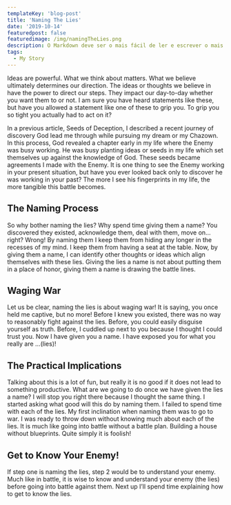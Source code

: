 ```yaml
---
templateKey: 'blog-post'
title: 'Naming The Lies'
date: '2019-10-14'
featuredpost: false
featuredimage: /img/namingTheLies.png
description: O Markdown deve ser o mais fácil de ler e escrever o mais possível.
tags:
  - My Story
---
```


Ideas are powerful. What we think about matters. What we believe ultimately determines our direction. The ideas or thoughts we believe in have the power to direct our steps. They impact our day-to-day whether you want them to or not. I am sure you have heard statements like these, but have you allowed a statement like one of these to grip you. To grip you so tight you actually had to act on it?

In a previous article, Seeds of Deception, I described a recent journey of discovery God lead me through while pursuing my dream or my Chazown. In this process, God revealed a chapter early in my life where the Enemy was busy working. He was busy planting ideas or seeds in my life which set themselves up against the knowledge of God. These seeds became agreements I made with the Enemy. It is one thing to see the Enemy working in your present situation, but have you ever looked back only to discover he was working in your past? The more I see his fingerprints in my life, the more tangible this battle becomes.

## The Naming Process

So why bother naming the lies? Why spend time giving them a name? You discovered they existed, acknowledge them, deal with them, move on… right? Wrong! By naming them I keep them from hiding any longer in the recesses of my mind. I keep them from having a seat at the table. Now, by giving them a name, I can identify other thoughts or ideas which align themselves with these lies. Giving the lies a name is not about putting them in a place of honor, giving them a name is drawing the battle lines.

## Waging War

Let us be clear, naming the lies is about waging war! It is saying, you once held me captive, but no more! Before I knew you existed, there was no way to reasonably fight against the lies. Before, you could easily disguise yourself as truth. Before, I cuddled up next to you because I thought I could trust you. Now I have given you a name. I have exposed you for what you really are …(lies)!

## The Practical Implications

Talking about this is a lot of fun, but really it is no good if it does not lead to something productive. What are we going to do once we have given the lies a name? I will stop you right there because I thought the same thing. I started asking what good will this do by naming them. I failed to spend time with each of the lies. My first inclination when naming them was to go to war. I was ready to throw down without knowing much about each of the lies. It is much like going into battle without a battle plan. Building a house without blueprints. Quite simply it is foolish!

## Get to Know Your Enemy!

If step one is naming the lies, step 2 would be to understand your enemy. Much like in battle, it is wise to know and understand your enemy (the lies) before going into battle against them. Next up I’ll spend time explaining how to get to know the lies.
